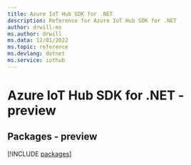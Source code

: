 ```yaml
---
title: Azure IoT Hub SDK for .NET
description: Reference for Azure IoT Hub SDK for .NET
author: drwill-ms
ms.author: drwill
ms.data: 12/01/2022
ms.topic: reference
ms.devlang: dotnet
ms.service: iothub
---
```

# Azure IoT Hub SDK for .NET - preview
## Packages - preview
[!INCLUDE [packages](iot-hub-index.md)]